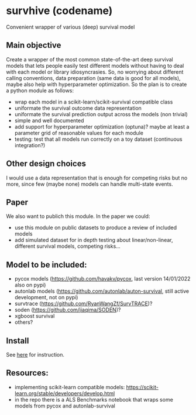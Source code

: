 # survhive (codename)
Convenient wrapper of various (deep) survival model

## Main objective
Create a wrapper of the most common state-of-the-art deep survival models that lets people easily test different models without having to deal with each model or library idiosyncrasies. So, no worrying about different calling conventions, data preparation (same data is good for all models), maybe also help with hyperparameter optimization.
So the plan is to create a python module as follows:
- wrap each model in a scikit-learn/scikit-survival compatible class
- uniformate the survival outcome data representation
- uniformate the survival prediction output across the models (non trivial)
- simple and well documented
- add support for hyperparameter optimization (optuna)? maybe at least a parameter grid of reasonable values for each module
- testing: test that all models run correctly on a toy dataset (continuous integration?)

## Other design choices
I would use a data representation that is enough for competing risks but no more, since few (maybe none) models can handle multi-state events.

## Paper
We also want to publich this module. In the paper we could:
- use this module on public datasets to produce a review of included models
- add simulated dataset for in depth testing about linear/non-linear, different survival models, competing risks...

## Model to be included:
- pycox models (https://github.com/havakv/pycox, last version 14/01/2022 also on pypi)
- autonlab models (https://github.com/autonlab/auton-survival, still active development, not on pypi)
- survtrace (https://github.com/RyanWangZf/SurvTRACE)?
- soden (https://github.com/jiaqima/SODEN)?
- xgboost survival
- others?

## Install

See [here](INSTALL.md) for instruction.

## Resources:
- implementing scikit-learn compatible models: https://scikit-learn.org/stable/developers/develop.html
- in the repo there is a ALS Benchmarks notebook that wraps some models from pycox and autonlab-survival


